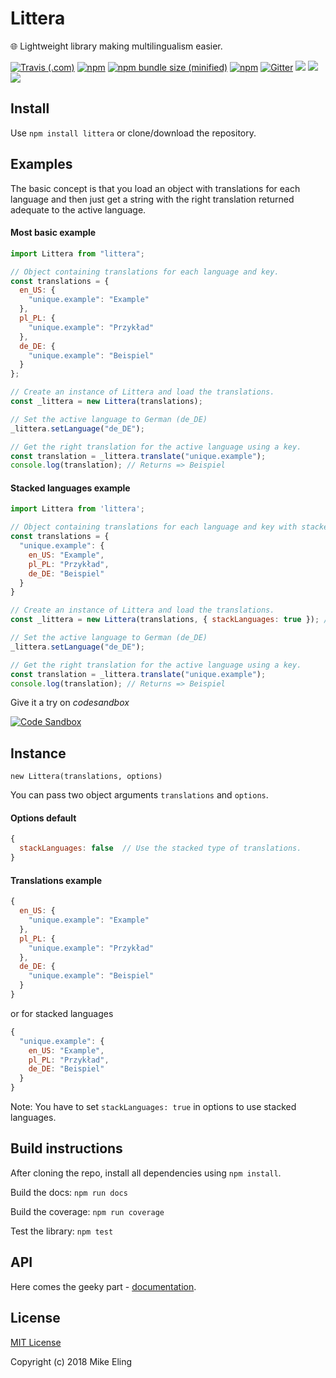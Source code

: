 # Littera

🌐 Lightweight library making multilingualism easier.

[![Travis (.com)](https://img.shields.io/travis/com/DRFR0ST/littera.svg?style=for-the-badge)](https://travis-ci.com/DRFR0ST/littera)
[![npm](https://img.shields.io/npm/v/littera.svg?style=for-the-badge)](https://www.npmjs.com/package/littera)
[![npm bundle size (minified)](https://img.shields.io/bundlephobia/min/react.svg?style=for-the-badge)](https://www.npmjs.com/package/littera)
[![npm](https://img.shields.io/npm/dt/littera.svg?style=for-the-badge)](https://www.npmjs.com/package/littera)
[![Gitter](https://img.shields.io/gitter/room/nwjs/nw.js.svg?style=for-the-badge)](https://gitter.im/littera-dev/)
[![](https://img.shields.io/github/license/DRFR0ST/littera.svg?style=for-the-badge)](https://github.com/DRFR0ST/littera)
[![](https://img.shields.io/codecov/c/github/DRFR0ST/littera.svg?style=for-the-badge)](https://codecov.io/gh/DRFR0ST/littera)
[![](https://img.shields.io/librariesio/github/DRFR0ST/littera.svg?style=for-the-badge)](https://libraries.io/github/DRFR0ST/littera)




## Install

Use `npm install littera` or clone/download the repository.

## Examples

The basic concept is that you load an object with translations for each language and then just get a string with the right translation returned adequate to the active language.

#### Most basic example

```javascript
import Littera from "littera";

// Object containing translations for each language and key.
const translations = {
  en_US: {
    "unique.example": "Example"
  },
  pl_PL: {
    "unique.example": "Przykład"
  },
  de_DE: {
    "unique.example": "Beispiel"
  }
};

// Create an instance of Littera and load the translations.
const _littera = new Littera(translations);

// Set the active language to German (de_DE)
_littera.setLanguage("de_DE");

// Get the right translation for the active language using a key.
const translation = _littera.translate("unique.example");
console.log(translation); // Returns => Beispiel
```

#### Stacked languages example

```javascript
import Littera from 'littera';

// Object containing translations for each language and key with stacked languages.
const translations = {
  "unique.example": {
    en_US: "Example",
    pl_PL: "Przykład",
    de_DE: "Beispiel"
  }
}

// Create an instance of Littera and load the translations.
const _littera = new Littera(translations, { stackLanguages: true }); // !** { stackLanguages: true } **!

// Set the active language to German (de_DE)
_littera.setLanguage("de_DE");

// Get the right translation for the active language using a key.
const translation = _littera.translate("unique.example");
console.log(translation); // Returns => Beispiel
```

Give it a try on _codesandbox_

[![Code Sandbox](https://codesandbox.io/static/img/play-codesandbox.svg)](https://codesandbox.io/s/n5wlmrwwm4)

## Instance

`new Littera(translations, options)`

You can pass two object arguments `translations` and `options`.

#### Options default
```javascript
{
  stackLanguages: false  // Use the stacked type of translations.
}
```

#### Translations example
```javascript
{
  en_US: {
    "unique.example": "Example"
  },
  pl_PL: {
    "unique.example": "Przykład"
  },
  de_DE: {
    "unique.example": "Beispiel"
  }
}
```
or for stacked languages
```javascript
{
  "unique.example": {
    en_US: "Example",
    pl_PL: "Przykład",
    de_DE: "Beispiel"
  }
}
```
Note: You have to set `stackLanguages: true` in options to use stacked languages.

## Build instructions

After cloning the repo, install all dependencies using `npm install`.

Build the docs:
`npm run docs`

Build the coverage:
`npm run coverage`

Test the library:
`npm test`

## API

Here comes the geeky part - [documentation](https://drfr0st.github.io/littera/).

## License

[MIT License](https://github.com/DRFR0ST/littera/blob/master/LICENSE)

Copyright (c) 2018 Mike Eling
